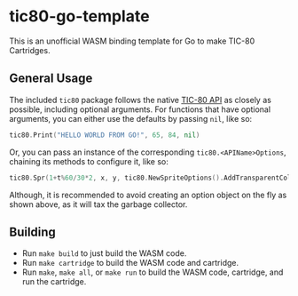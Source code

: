 # tic80-go-template

This is an unofficial WASM binding template for Go to make TIC-80 Cartridges.

## General Usage

The included `tic80` package follows the native [TIC-80 API](https://github.com/nesbox/TIC-80/wiki/API) as closely as possible, including optional arguments.
For functions that have optional arguments, you can either use the defaults by passing `nil`, like so:

```go
tic80.Print("HELLO WORLD FROM GO!", 65, 84, nil)
```

Or, you can pass an instance of the corresponding `tic80.<APIName>Options`, chaining its methods to configure it, like so:

```go
tic80.Spr(1+t%60/30*2, x, y, tic80.NewSpriteOptions().AddTransparentColor(14).SetScale(3).SetSize(2, 2))
```

Although, it is recommended to avoid creating an option object on the fly as shown above, as it will tax the garbage collector.

## Building

* Run `make build` to just build the WASM code.
* Run `make cartridge` to build the WASM code and cartridge.
* Run `make`, `make all`, or `make run` to build the WASM code, cartridge, and run the cartridge.
